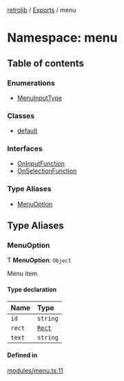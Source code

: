 [retrolib](../README.md) / [Exports](../modules.md) / menu

# Namespace: menu

## Table of contents

### Enumerations

- [MenuInputType](../enums/menu.MenuInputType.md)

### Classes

- [default](../classes/menu.default.md)

### Interfaces

- [OnInputFunction](../interfaces/menu.OnInputFunction.md)
- [OnSelectionFunction](../interfaces/menu.OnSelectionFunction.md)

### Type Aliases

- [MenuOption](menu.md#menuoption)

## Type Aliases

### MenuOption

Ƭ **MenuOption**: `Object`

Menu item.

#### Type declaration

| Name | Type |
| :------ | :------ |
| `id` | `string` |
| `rect` | [`Rect`](../classes/Rect.md) |
| `text` | `string` |

#### Defined in

[modules/menu.ts:11](https://github.com/philbgarner/retrolib/blob/9851c78/src/modules/menu.ts#L11)
